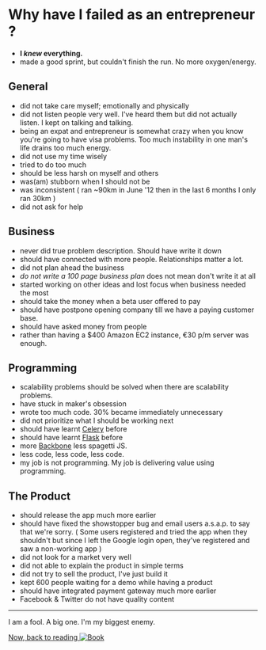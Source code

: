 Why have I failed as an entrepreneur ?
====================

- **I *knew* everything.**
- made a good sprint, but couldn't finish the run. No more oxygen/energy.

General
---------

- did not take care myself; emotionally and physically
- did not listen people very well. I've heard them but did not actually listen. I kept on talking and talking.
- being an expat and entrepreneur is somewhat crazy when you know you're going to have visa problems. Too much instability in one man's life drains too much energy.
- did not use my time wisely
- tried to do too much
- should be less harsh on myself and others
- was(am) stubborn when I should not be
- was inconsistent ( ran ~90km in June '12 then in the last 6 months I only ran 30km )
- did not ask for help

Business
-----------------

- never did true problem description. Should have write it down
- should have connected with more people. Relationships matter a lot.
- did not plan ahead the business
- *do not write a 100 page business plan* does not mean don't write it at all
- started working on other ideas and lost focus when business needed the most
- should take the money when a beta user offered to pay
- should have postpone opening company till we have a paying customer base.
- should have asked money from people
- rather than having a $400 Amazon EC2 instance, €30 p/m server was enough.

Programming
-------------

- scalability problems should be solved when there are scalability problems.
- have stuck in maker's obsession
- wrote too much code. 30% became immediately unnecessary
- did not prioritize what I should be working next
- should have learnt [Celery](http://celeryproject.org/) before
- should have learnt [Flask](http://flask.pocoo.org/) before
- more [Backbone](http://documentcloud.github.com/backbone/) less spagetti JS.
- less code, less code, less code.
- my job is not programming. My job is delivering value using programming.

The Product
-------------

- should release the app much more earlier
- should have fixed the showstopper bug and email users a.s.a.p. to say that we're sorry. ( Some users registered and tried the app when they shouldn't but since I left the Google login open, they've registered and saw a non-working app )
- did not look for a market very well
- did not able to explain the product in simple terms
- did not try to sell the product, I've just build it
- kept 600 people waiting for a demo while having a product
- should have integrated payment gateway much more earlier
- Facebook & Twitter do not have quality content


-----

I am a fool. A big one. I'm my biggest enemy.

[ Now, back to reading ![Book](http://www.amazon.com/gp/customer-media/permalink/mo1XYPFE5SBY024/0974320625) ](http://www.amazon.com/Emotional-Intelligence-2-0-Travis-Bradberry/dp/0974320625/ref=sr_1_2?ie=UTF8&qid=1355770678&sr=8-2)